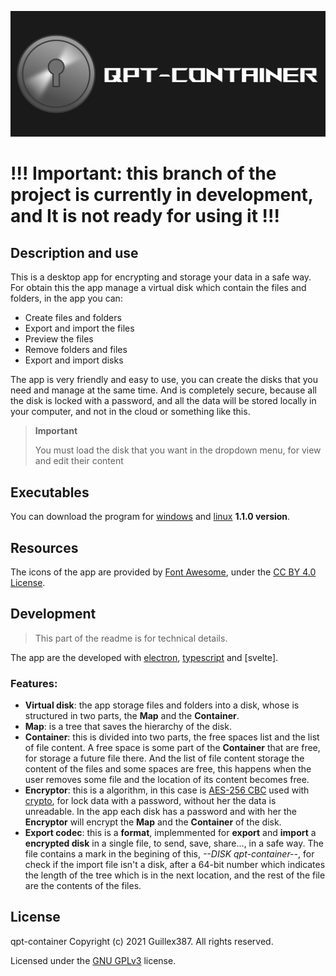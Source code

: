 <p align="center">
  <img src="https://raw.githubusercontent.com/Guillex387/qpt-container/master/assets/logo_with_name.png">
</p>

# !!! Important: this branch of the project is currently in development, and It is not ready for using it !!!

## Description and use

This is a desktop app for encrypting and storage your data in a safe way.
For obtain this the app manage a virtual disk which contain the files and folders, in the app you can:

- Create files and folders
- Export and import the files
- Preview the files
- Remove folders and files
- Export and import disks

The app is very friendly and easy to use, you can create the disks that you need and manage at the same time. And is completely secure, because all the disk is locked with a password, and all the data will be stored locally in your computer, and not in the cloud or something like this.

> **Important**
>
> You must load the disk that you want in the dropdown menu, for view and edit their content

## Executables

You can download the program for [windows](https://github.com/Guillex387/qpt-container/releases/download/v1.1.0/setup-v1.1.0.exe) and [linux](https://github.com/Guillex387/qpt-container/releases/download/v1.1.0/qpt-container-linux-x64-v1.1.0.zip) **1.1.0 version**.

## Resources

The icons of the app are provided by [Font Awesome](https://fontawesome.com), under the [CC BY 4.0 License](https://creativecommons.org/licenses/by/4.0/).

## Development

> This part of the readme is for technical details.

The app are the developed with [electron](https://www.electronjs.org), [typescript](https://www.typescriptlang.org) and [svelte].

### **Features**:
- **Virtual disk**: the app storage files and folders into a disk, whose is structured in two parts, the **Map** and the **Container**.
- **Map**: is a tree that saves the hierarchy of the disk.
- **Container**: this is divided into two parts, the free spaces list and the list of file content. A free space is some part of the **Container** that are free, for storage a future file there. And the list of file content storage the content of the files and some spaces are free, this happens when the user removes some file and the location of its content becomes free.
- **Encryptor**: this is a algorithm, in this case is [AES-256 CBC](https://en.wikipedia.org/wiki/Advanced_Encryption_Standard) used with [crypto](https://nodejs.org/api/crypto.html), for lock data with a password, without her the data is unreadable. In the app each disk has a password and with her the **Encryptor** will encrypt the **Map** and the **Container** of the disk.
- **Export codec**: this is a **format**, implemmented for **export** and **import** a **encrypted disk** in a single file, to send, save, share..., in a safe way.
The file contains a mark in the begining of this, *--DISK qpt-container--*, for check if the import file isn't a disk, after a 64-bit number which indicates the length of the tree which is in the next location, and the rest of the file are the contents of the files.

## License

qpt-container Copyright (c) 2021 Guillex387. All rights reserved.

Licensed under the [GNU GPLv3](https://github.com/Guillex387/qpt-container/blob/master/COPYING) license.